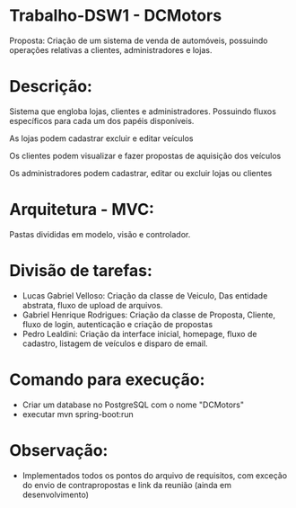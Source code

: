 # Trabalho-DSW1 - DCMotors

Proposta: Criação de um sistema de venda de automóveis, possuindo operações relativas a clientes, administradores e lojas.

# Descrição:
Sistema que engloba lojas, clientes e administradores. Possuindo fluxos específicos para cada um dos papéis disponíveis.

As lojas podem cadastrar excluir e editar veículos

Os clientes podem visualizar e fazer propostas de aquisição dos veículos 

Os administradores podem cadastrar, editar ou excluir lojas ou clientes

# Arquitetura - MVC:
Pastas divididas em modelo, visão e controlador.

# Divisão de tarefas:
- Lucas Gabriel Velloso: Criação da classe de Veiculo, Das entidade abstrata, fluxo de upload de arquivos.
- Gabriel Henrique Rodrigues: Criação da classe de Proposta, Cliente, fluxo de login, autenticação e criação de propostas
- Pedro Lealdini: Criação da interface inicial, homepage, fluxo de cadastro, listagem de veículos e disparo de email.

# Comando para execução:
 - Criar um database no PostgreSQL com o nome "DCMotors"
 - executar mvn spring-boot:run

# Observação:
- Implementados todos os pontos do arquivo de requisitos, com exceção do envio de contrapropostas e link da reunião (ainda em desenvolvimento)
